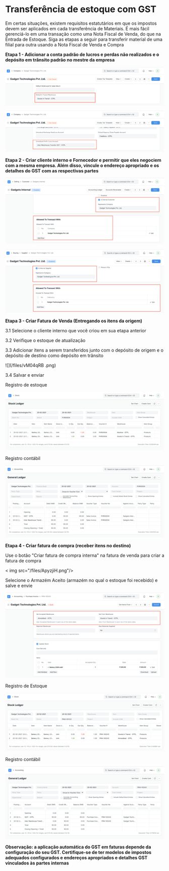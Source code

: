 # Transferência de estoque com GST


Em certas situações, existem requisitos estatutários em que os impostos devem ser aplicados em cada transferência de Materiais. É mais fácil gerenciá-lo em uma transação como uma Nota Fiscal de Venda, do que na Entrada de Estoque. Siga as etapas a seguir para transferir material de uma filial para outra usando a Nota Fiscal de Venda e Compra

  


**Etapa 1 - Adicionar a conta padrão de lucros e perdas não realizados e o depósito em trânsito padrão no mestre da empresa** 

![]( /files/hoGYPBt.png)

  


![](/files/250xhKo.png)

  


  


**Etapa 2 - Criar cliente interno e Fornecedor e permitir que eles negociem com a mesma empresa. Além disso, vincule o endereço apropriado e os detalhes do GST com as respectivas partes**

  


![](/files/GjUFk7x.png)

  


  


![](/files/LlwQALr.png)

  


**Etapa 3 - Criar Fatura de Venda (Entregando os itens da origem)** 

  


3.1 Selecione o cliente interno que você criou em sua etapa anterior

3.2 Verifique o estoque de atualização

 3.3 Adicionar itens a serem transferidos junto com o depósito de origem e o depósito de destino como depósito em trânsito

  


![](/files/vM04qRB .png)

  


3.4 Salvar e enviar

  


Registro de estoque

![](/files/E2SBSfX.png)

  


Registro contábil

![]( /files/WEPKbfQ.png)

  


**Etapa 4 - Criar fatura de compra (receber itens no destino)**

   


Use o botão "Criar fatura de compra interna" na fatura de venda para criar a fatura de compra

  


< img src="/files/ApyzjiH.png"/>

  


Selecione o Armazém Aceito (armazém no qual o estoque foi recebido) e salve e envie

![](/files/LHdMlQX.png)

  


Registro de Estoque

![](/files/8pwRilO.png)

  


Registro contábil

![](/files/z4uAaLS.png)

  


**Observação: a aplicação automática do GST em faturas depende da configuração do seu GST. Certifique-se de ter modelos de impostos adequados configurados e endereços apropriados e detalhes GST vinculados às partes internas**

